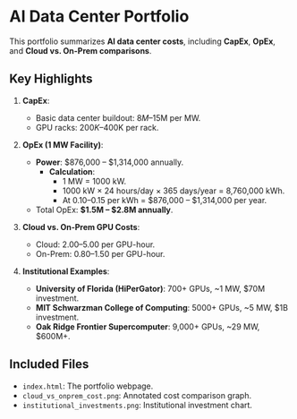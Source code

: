 
# AI Data Center Portfolio

This portfolio summarizes **AI data center costs**, including **CapEx**, **OpEx**, and **Cloud vs. On-Prem comparisons**.

## Key Highlights
1. **CapEx**:
   - Basic data center buildout: $8M–$15M per MW.
   - GPU racks: $200K–$400K per rack.

2. **OpEx (1 MW Facility)**:
   - **Power**: $876,000 – $1,314,000 annually.
     - **Calculation**: 
       - 1 MW = 1000 kW.
       - 1000 kW × 24 hours/day × 365 days/year = 8,760,000 kWh.
       - At $0.10–$0.15 per kWh = $876,000 – $1,314,000 per year.
   - Total OpEx: **$1.5M – $2.8M annually**.

3. **Cloud vs. On-Prem GPU Costs**:
   - Cloud: $2.00–$5.00 per GPU-hour.
   - On-Prem: $0.80–$1.50 per GPU-hour.

4. **Institutional Examples**:
   - **University of Florida (HiPerGator)**: 700+ GPUs, ~1 MW, $70M investment.
   - **MIT Schwarzman College of Computing**: 5000+ GPUs, ~5 MW, $1B investment.
   - **Oak Ridge Frontier Supercomputer**: 9,000+ GPUs, ~29 MW, $600M+.

## Included Files
- `index.html`: The portfolio webpage.
- `cloud_vs_onprem_cost.png`: Annotated cost comparison graph.
- `institutional_investments.png`: Institutional investment chart.
